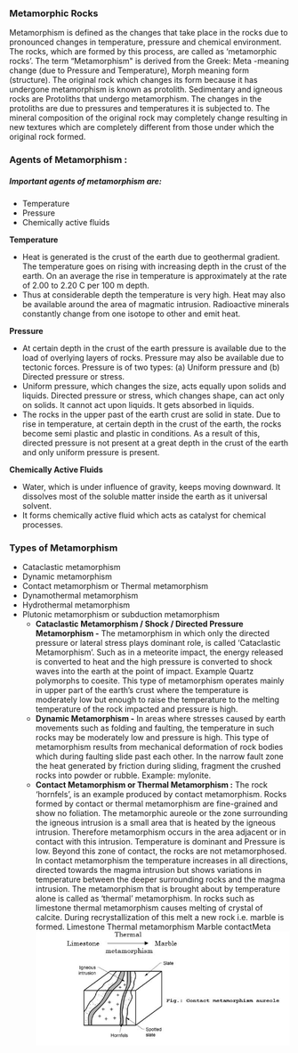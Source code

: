 ### Metamorphic Rocks
Metamorphism is defined as the changes that take place in the rocks due to pronounced changes in temperature, pressure and chemical environment. The 
rocks, which are formed by this process, are called as ‘metamorphic rocks’. The term “Metamorphism" is derived from the Greek:  Meta -meaning change (due to Pressure and Temperature), Morph meaning form (structure). The original rock which changes its form because it has undergone metamorphism is known as protolith. Sedimentary and igneous rocks are Protoliths that undergo metamorphism.
The changes in the protoliths are due to pressures and temperatures it is subjected to. The mineral composition of the original rock may completely change resulting in new textures which are completely different from those under which the original rock formed.
### Agents of Metamorphism :	
##### Important agents of metamorphism are:
- Temperature
- Pressure
- Chemically active fluids 

**Temperature**
- Heat is generated is the crust of the earth due to geothermal gradient. The temperature goes on rising with increasing depth in the crust of the earth. On an average the rise in temperature is approximately at the rate of 2.00 to 2.20 C per 100 m depth. 
- Thus at considerable depth the temperature is very high. Heat may also be available around the area of magmatic intrusion. Radioactive minerals constantly change from one isotope to other and emit heat. 

**Pressure**
- At certain depth in the crust of the earth pressure is available due to the load of overlying layers of rocks. Pressure may also be available due to tectonic forces. Pressure is of two types:
	(a) Uniform pressure and 
	(b) Directed pressure or stress. 
- Uniform pressure, which changes the size, acts equally upon solids and liquids. Directed pressure or stress, which changes shape, can act only on solids. It cannot act upon liquids. It gets absorbed in liquids. 
- The rocks in the upper past of the earth crust are solid in state. Due to rise in temperature, at certain depth in the crust of the earth, the rocks become semi plastic and plastic in conditions. As a result of this, directed pressure is not present at a great depth in the crust of the earth and only uniform pressure is present. 

**Chemically Active Fluids**

- Water, which is under influence of gravity, keeps moving downward. It dissolves most of the soluble matter inside the earth as it universal solvent. 
- It forms chemically active fluid which acts as catalyst for chemical processes. 

### Types of Metamorphism 

- Cataclastic metamorphism		
- Dynamic metamorphism
- Contact metamorphism or Thermal metamorphism 	
- Dynamothermal metamorphism
- Hydrothermal metamorphism
- Plutonic metamorphism or subduction metamorphism
    - **Cataclastic Metamorphism / Shock / Directed Pressure Metamorphism -**
The metamorphism in which only the directed pressure or lateral stress plays dominant role, is called ‘Cataclastic Metamorphism’. Such as in a meteorite impact, the energy released is converted to heat and the high pressure is converted to shock waves into the earth at the point of impact. Example Quartz polymorphs to coesite.
This type of metamorphism operates mainly in upper part of the earth’s crust where the temperature is moderately low but enough to raise the temperature to the melting temperature of the rock impacted and pressure is high. 
    - **Dynamic Metamorphism -**
In areas where stresses caused by earth movements such as folding and faulting, the temperature in such rocks may be moderately low and pressure is high. This type of metamorphism results from mechanical deformation of rock bodies which during faulting slide past each other. In the narrow fault zone the heat generated by friction during sliding, fragment the crushed rocks into powder or rubble. Example: mylonite.
    - **Contact Metamorphism or Thermal Metamorphism :**
 The rock ‘hornfels’, is an example produced by contact metamorphism. Rocks formed by contact or thermal metamorphism are fine-grained and show no foliation. 
The metamorphic aureole or the zone surrounding the igneous intrusion is a small area that is heated by the igneous intrusion. Therefore metamorphism occurs in the area adjacent or in contact with this intrusion. Temperature is dominant and Pressure is low.  Beyond this zone of contact, the rocks are not metamorphosed.  In contact metamorphism the temperature increases in all directions, directed towards the magma intrusion but shows variations in temperature between the deeper surrounding rocks and the magma intrusion. The metamorphism that is brought about by temperature alone is called as ‘thermal’ metamorphism. In rocks such as limestone thermal metamorphism causes melting of crystal of calcite. During recrystallization of this melt a new rock i.e. marble is formed. 
		Limestone	Thermal  metamorphism Marble 
contactMeta
![contactMeta*******************************************************************************](images/contactMeta.jpg)
